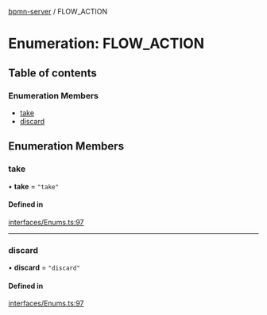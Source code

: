 [bpmn-server](../readme.md) / FLOW\_ACTION

# Enumeration: FLOW\_ACTION

## Table of contents

### Enumeration Members

- [take](FLOW_ACTION.md#take)
- [discard](FLOW_ACTION.md#discard)

## Enumeration Members

### take

• **take** = ``"take"``

#### Defined in

[interfaces/Enums.ts:97](https://github.com/bpmnServer/bpmn-server/blob/67a073b/src/interfaces/Enums.ts#L97)

___

### discard

• **discard** = ``"discard"``

#### Defined in

[interfaces/Enums.ts:97](https://github.com/bpmnServer/bpmn-server/blob/67a073b/src/interfaces/Enums.ts#L97)
